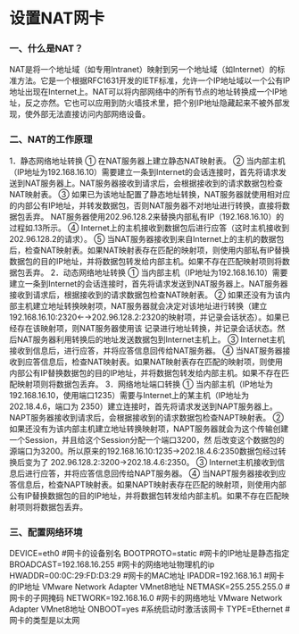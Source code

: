 # 设置NAT网卡

### 一、什么是NAT？

NAT是将一个地址域（如专用Intranet）映射到另一个地址域（如Internet）的标准方法。它是一个根据RFC1631开发的IETF标准，允许一个IP地址域以一个公有IP地址出现在Internet上。NAT可以将内部网络中的所有节点的地址转换成一个IP地址，反之亦然。它也可以应用到防火墙技术里，把个别IP地址隐藏起来不被外部发现，使外部无法直接访问内部网络设备。

### 二、NAT的工作原理

1．静态网络地址转换
① 在NAT服务器上建立静态NAT映射表。
② 当内部主机（IP地址为192.168.16.10）需要建立一条到Internet的会话连接时，首先将请求发送到NAT服务器上。NAT服务器接收到请求后，会根据接收到的请求数据包检查NAT映射表。
③ 如果已为该地址配置了静态地址转换，NAT服务器就使用相对应的内部公有IP地址，并转发数据包，否则NAT服务器不对地址进行转换，直接将数据包丢弃。 NAT服务器使用202.96.128.2来替换内部私有IP（192.168.16.10）的过程如.13所示。
④ Internet上的主机接收到数据包后进行应答（这时主机接收到202.96.128.2的请求）。
⑤ 当NAT服务器接收到来自Internet上的主机的数据包后，检查NAT映射表。如果NAT映射表存在匹配的映射项，则使用内部私有IP替换数据包的目的IP地址，并将数据包转发给内部主机。如果不存在匹配映射项则将数据包丢弃。
2．动态网络地址转换
① 当内部主机（IP地址为192.168.16.10）需要建立一条到Internet的会话连接时，首先将请求发送到NAT服务器上。NAT服务器接收到请求后，根据接收到的请求数据包检查NAT映射表。
② 如果还没有为该内部主机建立地址转换映射项，NAT服务器就会决定对该地址进行转换（建立 192.168.16.10:2320←→202.96.128.2:2320的映射项，并记录会话状态）。如果已经存在该映射项，则NAT服务器使用该 记录进行地址转换，并记录会话状态。然后NAT服务器利用转换后的地址发送数据包到Internet主机上。
③ Internet主机接收到信息后，进行应答，并将应答信息回传给NAT服务器。
④ 当NAT服务器接收到应答信息后，检查NAT映射表。如果NAT映射表存在匹配的映射项，则使用内部公有IP替换数据包的目的IP地址，并将数据包转发给内部主机。如果不存在匹配映射项则将数据包丢弃。
3．网络地址端口转换
① 当内部主机（IP地址为192.168.16.10，使用端口1235）需要与Internet上的某主机（IP地址为202.18.4.6，端口为 2350）建立连接时，首先将请求发送到NAPT服务器上。NAPT服务器接收到请求后，会根据接收到的请求数据包检查NAPT映射表。
②如果还没有为该内部主机建立地址转换映射项，NAPT服务器就会为这个传输创建一个Session，并且给这个Session分配一个端口3200，然 后改变这个数据包的源端口为3200。所以原来的192.168.16.10:1235→202.18.4.6:2350数据包经过转换后变为了 202.96.128.2:3200→202.18.4.6:2350。
③ Internet主机接收到信息后进行应答，并将应答信息回传给NAPT服务器。
④ 当NAPT服务器接收到应答信息后，检查NAPT映射表。如果NAPT映射表存在匹配的映射项，则使用内部公有IP替换数据包的目的IP地址，并将数据包转发给内部主机。如果不存在匹配映射项则将数据包丢弃。

### 三、配置网络环境

DEVICE=eth0 #网卡的设备别名
BOOTPROTO=static #网卡的IP地址是静态指定
BROADCAST=192.168.16.255 #网卡的网络地址物理机的ip
HWADDR=00:0C:29:FD:D3:29 #网卡的MAC地址
IPADDR=192.168.16.1 #网卡的IP地址 VMware Network Adapter VMnet8地址
NETMASK=255.255.255.0 #网卡的子网掩码
NETWORK=192.168.16.0 #网卡的网络地址 VMware Network Adapter VMnet8地址
ONBOOT=yes #系统启动时激活该网卡
TYPE=Ethernet #网卡的类型是以太网